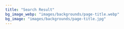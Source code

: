 ```yaml
---
title: "Search Result"
bg_image_webp: "images/backgrounds/page-title.webp"
bg_image: "images/backgrounds/page-title.jpg"
---
```

